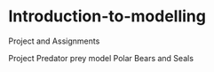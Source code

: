 Introduction-to-modelling
==============================

Project and Assignments

Project
Predator prey model
Polar Bears and Seals
